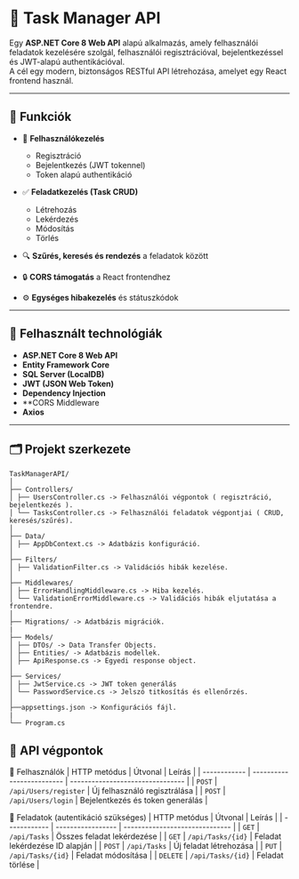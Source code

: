 # 🧠 Task Manager API

Egy **ASP.NET Core 8 Web API** alapú alkalmazás, amely felhasználói feladatok kezelésére szolgál, felhasználói regisztrációval, bejelentkezéssel és JWT-alapú authentikációval.  
A cél egy modern, biztonságos RESTful API létrehozása, amelyet egy React frontend használ.

---

## 🚀 Funkciók

- 👤 **Felhasználókezelés**
  - Regisztráció
  - Bejelentkezés (JWT tokennel)
  - Token alapú authentikáció

- ✅ **Feladatkezelés (Task CRUD)**
  - Létrehozás  
  - Lekérdezés  
  - Módosítás  
  - Törlés  

- 🔍 **Szűrés, keresés és rendezés** a feladatok között  
- 🔒 **CORS támogatás** a React frontendhez  
- ⚙️ **Egységes hibakezelés** és státuszkódok  

---

## 🧰 Felhasznált technológiák

- **ASP.NET Core 8 Web API**
- **Entity Framework Core**
- **SQL Server (LocalDB)**
- **JWT (JSON Web Token)**
- **Dependency Injection**
- **CORS Middleware
- **Axios**

---

## 🗂️ Projekt szerkezete

```
TaskManagerAPI/
│
├── Controllers/
│ ├── UsersController.cs -> Felhasználói végpontok ( regisztráció, bejelentkezés ).
│ └── TasksController.cs -> Felhasználói feladatok végpontjai ( CRUD, keresés/szűrés).
│
├── Data/
│ ├── AppDbContext.cs -> Adatbázis konfiguráció.
│
├── Filters/
│ ├── ValidationFilter.cs -> Validációs hibák kezelése.
│
├── Middlewares/
│ ├── ErrorHandlingMiddleware.cs -> Hiba kezelés.
│ └── ValidationErrorMiddleware.cs -> Validációs hibák eljutatása a frontendre.
│
├── Migrations/ -> Adatbázis migrációk.
|
├── Models/
│ ├── DTOs/ -> Data Transfer Objects.
│ ├── Entities/ -> Adatbázis modellek.
│ ├── ApiResponse.cs -> Egyedi response object.
│
├── Services/
│ ├── JwtService.cs -> JWT token generálás
│ └── PasswordService.cs -> Jelszó titkosítás és ellenőrzés.
│
├──appsettings.json -> Konfigurációs fájl.
|
└── Program.cs
```
## 🧪 API végpontok

🔹 Felhasználók
| HTTP metódus | Útvonal                   | Leírás                           |
| ------------ | ------------------------- | -------------------------------- |
| `POST`       | `/api/Users/register` | Új felhasználó regisztrálása     |
| `POST`       | `/api/Users/login`        | Bejelentkezés és token generálás |

🔹 Feladatok (autentikáció szükséges)
| HTTP metódus | Útvonal           | Leírás                         |
| ------------ | ----------------- | ------------------------------ |
| `GET`        | `/api/Tasks`      | Összes feladat lekérdezése     |
| `GET`        | `/api/Tasks/{id}` | Feladat lekérdezése ID alapján |
| `POST`       | `/api/Tasks`      | Új feladat létrehozása         |
| `PUT`        | `/api/Tasks/{id}` | Feladat módosítása             |
| `DELETE`     | `/api/Tasks/{id}` | Feladat törlése                |
